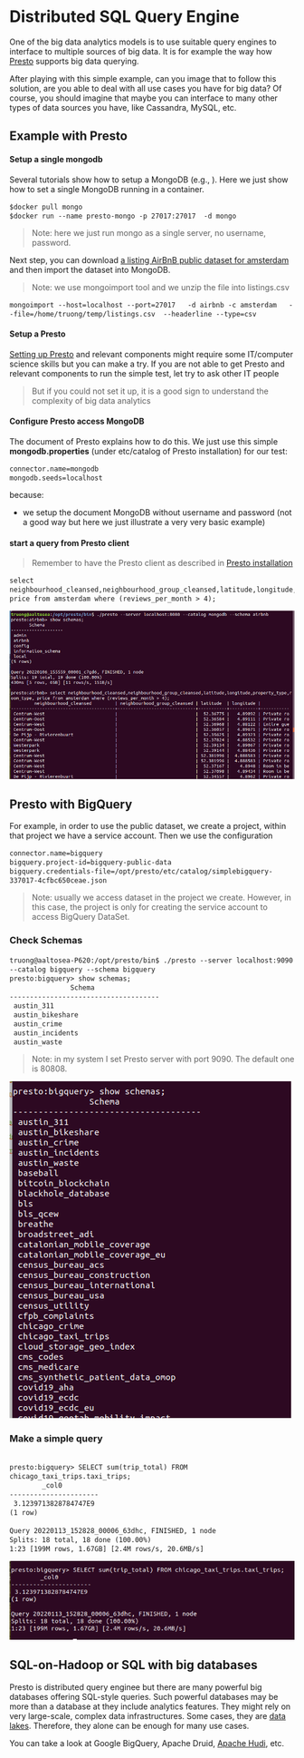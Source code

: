 # Distributed SQL Query Engine

One of the big data analytics models is to use suitable query engines to interface to multiple sources of big data. It is for example the way how [Presto](https://prestodb.io/) supports big data querying.


After playing with this simple example, can you image that to follow this solution, are you able to deal with all use cases you have for big data? Of course, you should imagine that maybe you can interface to many other types of data sources you have, like Cassandra, MySQL, etc.

## Example with Presto

#### Setup a single mongodb
Several tutorials show how to setup a MongoDB (e.g., ). Here we just show how to set a single MongoDB running in a container.
```
$docker pull mongo
$docker run --name presto-mongo -p 27017:27017  -d mongo
```
>Note: here we just run mongo as a single server, no username, password.

Next step, you can download [a listing AirBnB public dataset for amsterdam](http://data.insideairbnb.com/the-netherlands/north-holland/amsterdam/2021-11-04/data/listings.csv.gz) and then import the dataset into MongoDB.
>Note: we use mongoimport tool and we unzip the file into listings.csv

```
mongoimport --host=localhost --port=27017   -d airbnb -c amsterdam   --file=/home/truong/temp/listings.csv  --headerline --type=csv
```

#### Setup a Presto

[Setting up Presto](https://prestodb.io/docs/current/installation.html) and relevant components might require some IT/computer science skills but you can make a try.  If you are not able to get Presto and relevant components to run the simple test, let try to ask other IT people
>But if you could not set it up, it is a good sign to understand the complexity of big data analytics

#### Configure Presto access MongoDB
The document of Presto explains how to do this. We just use this simple **mongodb.properties** (under etc/catalog of Presto installation) for our test:

```
connector.name=mongodb
mongodb.seeds=localhost

```
because:
- we setup the document MongoDB without username and password (not a good way but here we just illustrate a very very basic example)

#### start a query from Presto client

>Remember to have the Presto client as described in [Presto installation](https://prestodb.io/docs/current/installation/cli.html)

```
select neighbourhood_cleansed,neighbourhood_group_cleansed,latitude,longitude,property_type,room_type, price from amsterdam where (reviews_per_month > 4);
```
![Example of a snapshot](figs/presto-mongodb-airbnb.png)

## Presto with BigQuery

For example, in order to use the public dataset, we create a project, within that project we have a service account. Then we use the configuration
```
connector.name=bigquery
bigquery.project-id=bigquery-public-data
bigquery.credentials-file=/opt/presto/etc/catalog/simplebigquery-337017-4cfbc650ceae.json
```
>Note: usually we access dataset in the project we create. However, in this case, the project is only for creating the service account to access BigQuery DataSet.

### Check Schemas

```
truong@aaltosea-P620:/opt/presto/bin$ ./presto --server localhost:9090 --catalog bigquery --schema bigquery
presto:bigquery> show schemas;
               Schema
-------------------------------------
 austin_311
 austin_bikeshare
 austin_crime
 austin_incidents
 austin_waste

 ```

>Note: in my system I set Presto server with port 9090. The default one is 80808.


![Show schemas](figs/presto-bigquery-showschemas.png)

### Make a simple query
```

presto:bigquery> SELECT sum(trip_total) FROM chicago_taxi_trips.taxi_trips;
        _col0
----------------------
 3.1239713828784747E9
(1 row)

Query 20220113_152828_00006_63dhc, FINISHED, 1 node
Splits: 18 total, 18 done (100.00%)
1:23 [199M rows, 1.67GB] [2.4M rows/s, 20.6MB/s]

```
![Show schemas](figs/presto-bigquery-sum.png)

## SQL-on-Hadoop or SQL with big databases
Presto is distributed query enginee but there are many powerful big databases offering SQL-style queries. Such powerful databases may be more than a database at they include analytics features. They might rely on very large-scale, complex data infrastructures. Some cases, they are [data lakes](https://en.wikipedia.org/wiki/Data_lake). Therefore, they alone can be enough for many use cases.

You can take a look at Google BigQuery, Apache Druid, [Apache Hudi](https://hudi.apache.org/), etc.
